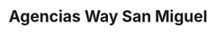 ---
title: "Agencias Way San Miguel"
url: /san-miguel/agencias-way-san-miguel-4a-calle-oriente/
shop: electrónica
---
